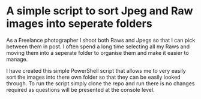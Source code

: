 # A simple script to sort Jpeg and Raw images into seperate folders
As a Freelance photographer I shoot both Raws and Jpegs so that I can pick between them in post. I often spend a long time selecting all my Raws and moving them into a seperate folder to organise them and make it easier to manage. 

I have created this simple PowerShell script that allows me to very easily sort the images into there own folder so that they can be easily looked through. To run the script simply clone the repo and run there is no changes required as questions will be presented at the console level. 



